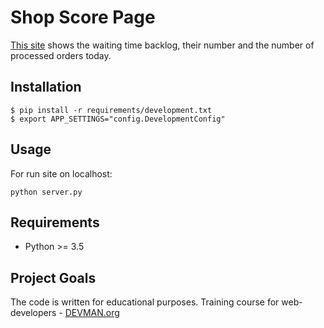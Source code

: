 # Shop Score Page

[This site](https://shop-score.herokuapp.com/) shows the waiting time backlog, their number and the number of processed orders today.

## Installation

```
$ pip install -r requirements/development.txt
$ export APP_SETTINGS="config.DevelopmentConfig"
```

## Usage

For run site on localhost:
```
python server.py
```

## Requirements

- Python >= 3.5

## Project Goals

The code is written for educational purposes. Training course for web-developers - [DEVMAN.org](https://devman.org)
